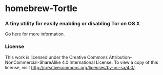 # homebrew-Tortle
### A tiny utility for easily enabling or disabling Tor on OS X
Go [here](https://thrifus.github.io/Tortle) for more information.

### License
This work is licensed under the Creative Commons Attribution-NonCommercial-ShareAlike 4.0 International License. To view a copy of this license, visit http://creativecommons.org/licenses/by-nc-sa/4.0/.
